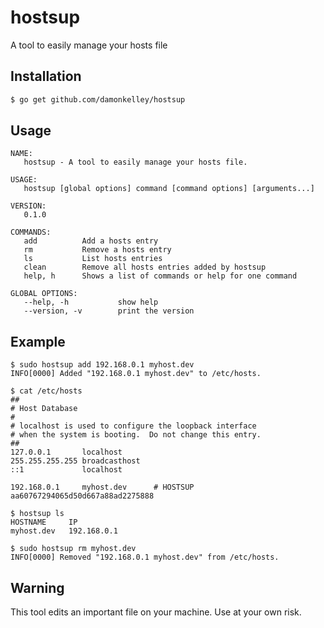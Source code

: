 # hostsup

A tool to easily manage your hosts file

## Installation

```sh
$ go get github.com/damonkelley/hostsup
```

## Usage
```console
NAME:
   hostsup - A tool to easily manage your hosts file.

USAGE:
   hostsup [global options] command [command options] [arguments...]

VERSION:
   0.1.0

COMMANDS:
   add          Add a hosts entry
   rm           Remove a hosts entry
   ls           List hosts entries
   clean        Remove all hosts entries added by hostsup
   help, h      Shows a list of commands or help for one command

GLOBAL OPTIONS:
   --help, -h           show help
   --version, -v        print the version
```

## Example
```console
$ sudo hostsup add 192.168.0.1 myhost.dev
INFO[0000] Added "192.168.0.1 myhost.dev" to /etc/hosts.

$ cat /etc/hosts
##
# Host Database
#
# localhost is used to configure the loopback interface
# when the system is booting.  Do not change this entry.
##
127.0.0.1       localhost
255.255.255.255 broadcasthost
::1             localhost

192.168.0.1     myhost.dev      # HOSTSUP aa60767294065d50d667a88ad2275888

$ hostsup ls
HOSTNAME     IP
myhost.dev   192.168.0.1

$ sudo hostsup rm myhost.dev
INFO[0000] Removed "192.168.0.1 myhost.dev" from /etc/hosts.
```

## Warning
This tool edits an important file on your machine. Use at your own risk.
